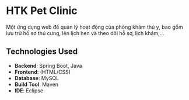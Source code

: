 # HTK Pet Clinic
Một ứng dụng web để quản lý hoạt động của phòng khám thú y, bao gồm lưu trữ hồ sơ thú cưng, lên lịch hẹn và theo dõi hỗ sơ, lịch khám,...

## Technologies Used
- **Backend**: Spring Boot, Java
- **Frontend**: (HTML/CSS)
- **Database**: MySQL
- **Build Tool**: Maven
- **IDE**: Eclipse
